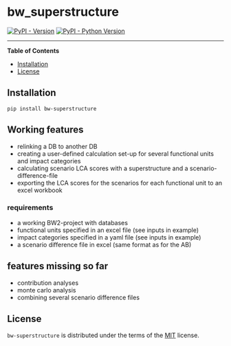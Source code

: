 # bw_superstructure

[![PyPI - Version](https://img.shields.io/pypi/v/bw-superstructure.svg)](https://pypi.org/project/bw-superstructure)
[![PyPI - Python Version](https://img.shields.io/pypi/pyversions/bw-superstructure.svg)](https://pypi.org/project/bw-superstructure)

-----

**Table of Contents**

- [Installation](#installation)
- [License](#license)

## Installation

```console
pip install bw-superstructure
```

## Working features
- relinking a DB to another DB
- creating a user-defined calculation set-up for several functional units and impact categories 
- calculating scenario LCA scores with a superstructure and a scenario-difference-file
- exporting the LCA scores for the scenarios for each functional unit to an excel workbook

### requirements
- a working BW2-project with databases
- functional units specified in an excel file (see inputs in example)
- impact categories specified in a yaml file (see inputs in example)
- a scenario difference file in excel (same format as for the AB)


## features missing so far
- contribution analyses
- monte carlo analysis
- combining several scenario difference files


## License

`bw-superstructure` is distributed under the terms of the [MIT](https://spdx.org/licenses/MIT.html) license.
